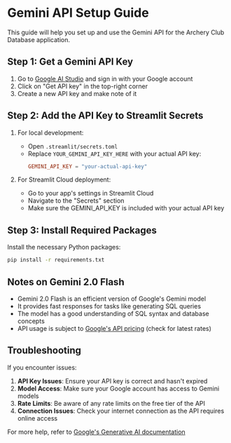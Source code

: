 # Gemini API Setup Guide

This guide will help you set up and use the Gemini API for the Archery Club Database application.

## Step 1: Get a Gemini API Key

1. Go to [Google AI Studio](https://ai.google.dev/) and sign in with your Google account
2. Click on "Get API key" in the top-right corner
3. Create a new API key and make note of it

## Step 2: Add the API Key to Streamlit Secrets

1. For local development:
   - Open `.streamlit/secrets.toml`
   - Replace `YOUR_GEMINI_API_KEY_HERE` with your actual API key:
     ```toml
     GEMINI_API_KEY = "your-actual-api-key"
     ```

2. For Streamlit Cloud deployment:
   - Go to your app's settings in Streamlit Cloud
   - Navigate to the "Secrets" section
   - Make sure the GEMINI_API_KEY is included with your actual API key

## Step 3: Install Required Packages

Install the necessary Python packages:

```bash
pip install -r requirements.txt
```

## Notes on Gemini 2.0 Flash

- Gemini 2.0 Flash is an efficient version of Google's Gemini model
- It provides fast responses for tasks like generating SQL queries
- The model has a good understanding of SQL syntax and database concepts
- API usage is subject to [Google's API pricing](https://ai.google.dev/pricing) (check for latest rates)

## Troubleshooting

If you encounter issues:

1. **API Key Issues**: Ensure your API key is correct and hasn't expired
2. **Model Access**: Make sure your Google account has access to Gemini models
3. **Rate Limits**: Be aware of any rate limits on the free tier of the API
4. **Connection Issues**: Check your internet connection as the API requires online access

For more help, refer to [Google's Generative AI documentation](https://ai.google.dev/docs/gemini-api/)
